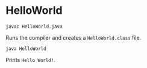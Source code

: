 # HelloWorld

```
javac HelloWorld.java
```
Runs the compiler and creates a `HelloWorld.class` file.

```
java HelloWorld
```
Prints `Hello World!`.
